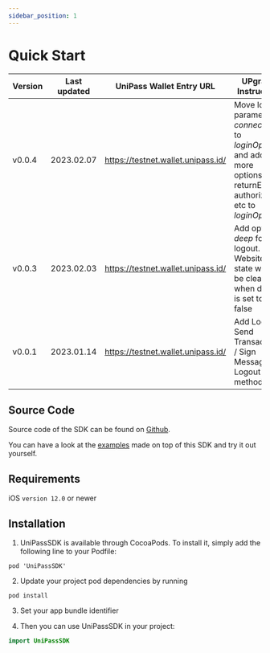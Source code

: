 ```yaml
---
sidebar_position: 1
---
```


# Quick Start

| Version  | Last updated   | UniPass Wallet Entry URL           | UPgrade Instruction                                                                    |
| -------- | -------------- | ---------------------------------- | -------------------------------------------------------------------------------------- |
| v0.0.4   | 2023.02.07     | https://testnet.wallet.unipass.id/ | Move login parameter *connectType* to *loginOption*, and add more options like returnEmail, authorize etc to *loginOption*.
| v0.0.3   | 2023.02.03     | https://testnet.wallet.unipass.id/ | Add option *deep* for logout. Website state won't be cleared when deep is set to false
| v0.0.1   | 2023.01.14     | https://testnet.wallet.unipass.id/ | Add Login / Send Transaction / Sign Message / Logout methods

## Source Code

Source code of the SDK can be found on [Github](https://github.com/UniPassID/UniPass-Swift-SDK).

You can have a look at the [examples](https://github.com/UniPassID/UniPass-Swift-SDK/tree/main/Example) made on top of this SDK and try it out yourself.


## Requirements

iOS `version 12.0` or newer

## Installation

1. UniPassSDK is available through CocoaPods. To install it, simply add the following line to your Podfile:

```
pod 'UniPassSDK'
```

2. Update your project pod dependencies by running

```
pod install
```

3. Set your app bundle identifier

4. Then you can use UniPassSDK in your project:

```swift
import UniPassSDK
```


